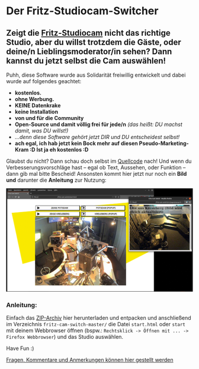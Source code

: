 # Der Fritz-Studiocam-Switcher

## Zeigt die [Fritz-Studiocam] nicht das richtige Studio, aber du willst trotzdem die Gäste, oder deine/n Lieblingsmoderator/in sehen? Dann kannst du jetzt selbst die Cam auswählen!

Puhh, diese Software wurde aus Solidarität freiwillig entwickelt und dabei wurde auf folgendes geachtet:

- **kostenlos.**
- **ohne Werbung.**
- **KEINE Datenkrake**
- **keine Installation**
- **von und für die Community**
- **Open-Source und damit völlig frei für jede/n** *(das heißt: DU machst damit, was DU willst!)*
- *…denn diese Software gehört jetzt DIR und DU entscheidest selbst!*
- **ach egal, ich hab jetzt kein Bock mehr auf diesen Pseudo-Marketing-Kram :D Ist ja eh kostenlos :D** 

Glaubst du nicht? Dann schau doch selbst im [Quellcode](https://github.com/ronsn/fritz-cam-switch) nach! Und wenn du Verbesserungsvorschläge hast – egal ob Text, Aussehen, oder Funktion – dann gib mal bitte Bescheid! Ansonsten kommt hier jetzt nur noch ein **Bild und** darunter die **Anleitung** zur Nutzung:



![This is a screenshot how it looks like][screenshot]



### Anleitung:
Einfach das [ZIP-Archiv] hier herunterladen und entpacken und anschließend im Verzeichnis <code>fritz-cam-switch-master/</code> die Datei <code>start.html</code> oder <code>start</code> mit deinem Webbrowser öffnen (bspw.: <code>Rechtsklick -> Öffnen mit ... -> Firefox Webbrowser</code>) und das Studio auswählen.

Have Fun :)

[Fragen, Kommentare und Anmerkungen können hier gestellt werden]



[Fritz-Studiocam]: https://www.fritz.de/sehen-und-hoeren/studiocam/
[screenshot]: https://github.com/ronsn/fritz-cam-switch/raw/master/src/img/fritz_cam_switch_screenshot.png "Screenshoot"
[ZIP-Archiv]: https://github.com/ronsn/fritz-cam-switch/archive/master.zip
[Fragen, Kommentare und Anmerkungen können hier gestellt werden]: https://github.com/ronsn/fritz-cam-switch/issues/1

